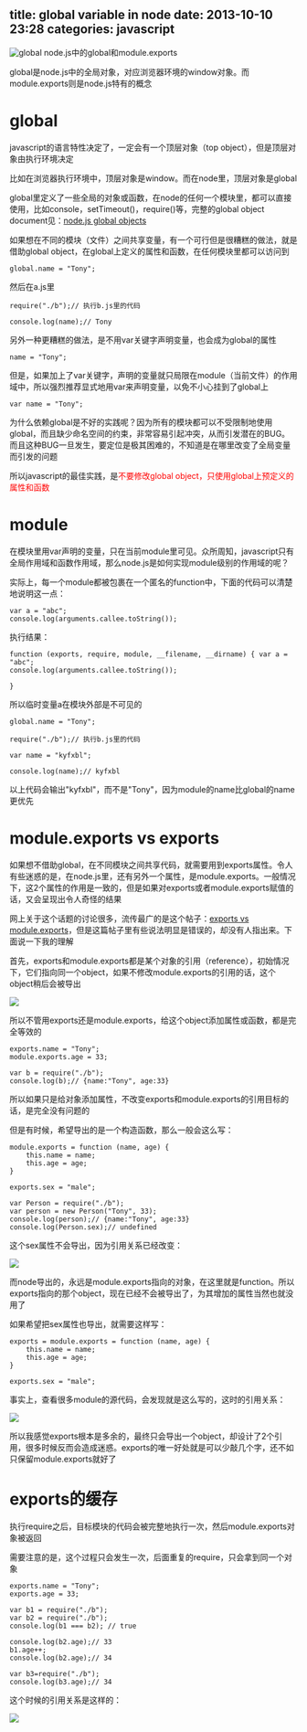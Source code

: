 title: global variable in node
date: 2013-10-10 23:28
categories: javascript 
---
![global](http://pic.kyfxbl.com/a35.jpg)
node.js中的global和module.exports
<!--more-->

global是node.js中的全局对象，对应浏览器环境的window对象。而module.exports则是node.js特有的概念

# global

javascript的语言特性决定了，一定会有一个顶层对象（top object），但是顶层对象由执行环境决定

比如在浏览器执行环境中，顶层对象是window。而在node里，顶层对象是global

global里定义了一些全局的对象或函数，在node的任何一个模块里，都可以直接使用，比如console，setTimeout()，require()等，完整的global object document见：[node.js global objects](http://nodejs.org/api/globals.html)

如果想在不同的模块（文件）之间共享变量，有一个可行但是很糟糕的做法，就是借助global object，在global上定义的属性和函数，在任何模块里都可以访问到

```
global.name = "Tony";
```

然后在a.js里

```
require("./b");// 执行b.js里的代码

console.log(name);// Tony
```

另外一种更糟糕的做法，是不用var关键字声明变量，也会成为global的属性

```
name = "Tony";
```

但是，如果加上了var关键字，声明的变量就只局限在module（当前文件）的作用域中，所以强烈推荐显式地用var来声明变量，以免不小心挂到了global上

```
var name = "Tony";
```

为什么依赖global是不好的实践呢？因为所有的模块都可以不受限制地使用global，而且缺少命名空间的约束，非常容易引起冲突，从而引发潜在的BUG。而且这种BUG一旦发生，要定位是极其困难的，不知道是在哪里改变了全局变量而引发的问题

所以javascript的最佳实践，是<span style="color:#ff0000">不要修改global object，只使用global上预定义的属性和函数</span>

# module

在模块里用var声明的变量，只在当前module里可见。众所周知，javascript只有全局作用域和函数作用域，那么node.js是如何实现module级别的作用域的呢？

实际上，每一个module都被包裹在一个匿名的function中，下面的代码可以清楚地说明这一点：
```
var a = "abc";
console.log(arguments.callee.toString());
```

执行结果：
```
function (exports, require, module, __filename, __dirname) { var a = "abc";
console.log(arguments.callee.toString());

}
```

所以临时变量a在模块外部是不可见的

```
global.name = "Tony";
```
```
require("./b");// 执行b.js里的代码

var name = "kyfxbl";

console.log(name);// kyfxbl
```

以上代码会输出"kyfxbl"，而不是"Tony"，因为module的name比global的name更优先

# module.exports vs exports

如果想不借助global，在不同模块之间共享代码，就需要用到exports属性。令人有些迷惑的是，在node.js里，还有另外一个属性，是module.exports。一般情况下，这2个属性的作用是一致的，但是如果对exports或者module.exports赋值的话，又会呈现出令人奇怪的结果

网上关于这个话题的讨论很多，流传最广的是这个帖子：[exports vs module.exports](http://www.hacksparrow.com/node-js-exports-vs-module-exports.html)，但是这篇帖子里有些说法明显是错误的，却没有人指出来。下面说一下我的理解

首先，exports和module.exports都是某个对象的引用（reference），初始情况下，它们指向同一个object，如果不修改module.exports的引用的话，这个object稍后会被导出

![](http://pic.kyfxbl.com/global1.png)

所以不管用exports还是module.exports，给这个object添加属性或函数，都是完全等效的

```
exports.name = "Tony";
module.exports.age = 33;
```

```
var b = require("./b");
console.log(b);// {name:"Tony", age:33}
```

所以如果只是给对象添加属性，不改变exports和module.exports的引用目标的话，是完全没有问题的

但是有时候，希望导出的是一个构造函数，那么一般会这么写：

```
module.exports = function (name, age) {
    this.name = name;
    this.age = age;
}

exports.sex = "male";
```

```
var Person = require("./b");
var person = new Person("Tony", 33);
console.log(person);// {name:"Tony", age:33}
console.log(Person.sex);// undefined
```
这个sex属性不会导出，因为引用关系已经改变：

![](http://pic.kyfxbl.com/global2.png)

而node导出的，永远是module.exports指向的对象，在这里就是function。所以exports指向的那个object，现在已经不会被导出了，为其增加的属性当然也就没用了

如果希望把sex属性也导出，就需要这样写：

```
exports = module.exports = function (name, age) {
    this.name = name;
    this.age = age;
}

exports.sex = "male";
```
事实上，查看很多module的源代码，会发现就是这么写的，这时的引用关系：

![](http://pic.kyfxbl.com/global3.png)

所以我感觉exports根本是多余的，最终只会导出一个object，却设计了2个引用，很多时候反而会造成迷惑。exports的唯一好处就是可以少敲几个字，还不如只保留module.exports就好了

# exports的缓存

执行require之后，目标模块的代码会被完整地执行一次，然后module.exports对象被返回

需要注意的是，这个过程只会发生一次，后面重复的require，只会拿到同一个对象

```
exports.name = "Tony";
exports.age = 33;
```

```
var b1 = require("./b");
var b2 = require("./b");
console.log(b1 === b2); // true

console.log(b2.age);// 33
b1.age++;
console.log(b2.age);// 34

var b3=require("./b");
console.log(b3.age);// 34
```

这个时候的引用关系是这样的：

![](http://pic.kyfxbl.com/global4.png)